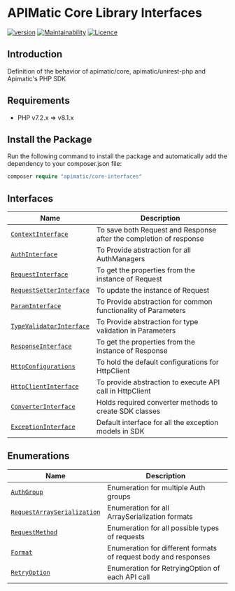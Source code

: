 # APIMatic Core Library Interfaces
[![version][packagist-version]][packagist-url]
[![Maintainability](https://api.codeclimate.com/v1/badges/8c44cc226ce627f4efab/maintainability)](https://codeclimate.com/github/apimatic/core-interfaces-php/maintainability)
[![Licence][license-badge]][license-url]

## Introduction
Definition of the behavior of apimatic/core, apimatic/unirest-php and Apimatic's PHP SDK

## Requirements
- PHP v7.2.x => v8.1.x

## Install the Package

Run the following command to install the package and automatically add the dependency to your composer.json file:

```php
composer require "apimatic/core-interfaces"
```

## Interfaces
| Name                                                                    | Description                                                        |
|-------------------------------------------------------------------------|--------------------------------------------------------------------|
| [`ContextInterface`](src/Core/ContextInterface.php)                     | To save both Request and Response after the completion of response |
| [`AuthInterface`](src/Core/Authentication/AuthInterface.php)            | To Provide abstraction for all AuthManagers                        |
| [`RequestInterface`](src/Core/Request/RequestInterface.php)             | To get the properties from the instance of Request                 |
| [`RequestSetterInterface`](src/Core/Request/RequestSetterInterface.php) | To update the instance of Request                                  |
| [`ParamInterface`](src/Core/Request/ParamInterface.php)                 | To Provide abstraction for common functionality of Parameters      |
| [`TypeValidatorInterface`](src/Core/Request/TypeValidatorInterface.php) | To Provide abstraction for type validation in Parameters           |
| [`ResponseInterface`](src/Core/Response/ResponseInterface.php)          | To get the properties from the instance of Response                |
| [`HttpConfigurations`](src/Http/HttpConfigurations.php)                 | To hold the default configurations for HttpClient                  |
| [`HttpClientInterface`](src/Http/HttpClientInterface.php)               | To provide abstraction to execute API call in HttpClient           |
| [`ConverterInterface`](src/Sdk/ConverterInterface.php)                  | Holds required converter methods to create SDK classes             |
| [`ExceptionInterface`](src/Sdk/ExceptionInterface.php)                  | Default interface for all the exception models in SDK              |

## Enumerations
| Name                                                                          | Description                                                     |
|-------------------------------------------------------------------------------|-----------------------------------------------------------------|
| [`AuthGroup`](src/Core/Authentication/AuthGroup.php)                          | Enumeration for multiple Auth groups                            |
| [`RequestArraySerialization`](src/Core/Request/RequestArraySerialization.php) | Enumeration for all ArraySerialization formats                  |
| [`RequestMethod`](src/Core/Request/RequestMethod.php)                         | Enumeration for all possible types of requests                  |
| [`Format`](src/Core/Format.php)                                               | Enumeration for different formats of request body and responses |
| [`RetryOption`](src/Http/RetryOption.php)                                     | Enumeration for RetryingOption of each API call                 |


[packagist-url]: https://packagist.org/packages/apimatic/core-interfaces
[packagist-version]: https://img.shields.io/packagist/v/apimatic/core-interfaces.svg?style=flat
[packagist-downloads]: https://img.shields.io/packagist/dm/apimatic/core-interfaces.svg?style=flat
[license-badge]: https://img.shields.io/badge/license-APIMATIC-blue
[license-url]: LICENSE
